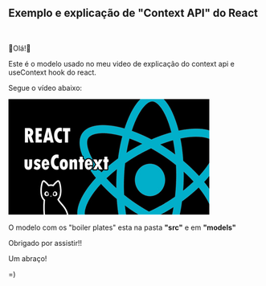 ## Exemplo e explicação de "Context API" do React
<br />


🌟Olá!🌟

Este é o modelo usado no meu video de explicação do context api e useContext hook do react.

Segue o vídeo abaixo:

[![Youtube video](src/thumb.jpg)](https://youtu.be/H1rH5d65EbI "Youtube video")
 
O modelo com os "boiler plates" esta na pasta <b>"src"</b> e em <b>"models"</b>

Obrigado por assistir!! 

Um abraço!

=)